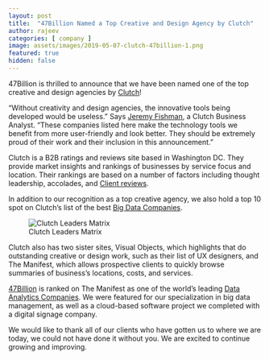 ```yaml
---
layout: post
title:  "47Billion Named a Top Creative and Design Agency by Clutch"
author: rajeev
categories: [ company ]
image: assets/images/2019-05-07-clutch-47billion-1.png
featured: true
hidden: false
---
```

47Billion is thrilled to announce that we have been named one of the top creative and design agencies by [Clutch](https://clutch.co)!

“Without creativity and design agencies, the innovative tools being developed  would be useless.” Says [Jeremy Fishman](https://www.linkedin.com/in/jeremy-fishman-1ba6b475/), a Clutch Business Analyst. “These companies listed here make the technology tools we benefit from more user-friendly and look better. They should be extremely proud of their work and their inclusion in this announcement.”

Clutch is a B2B ratings and reviews site based in Washington DC. They provide market insights and rankings of businesses by service focus and location. Their rankings are based on a number of factors including thought leadership, accolades, and [Client reviews](https://clutch.co/profile/47billion).

In addition to our recognition as a top creative agency, we also hold a top 10 spot on Clutch’s list of the best [Big Data Companies](https://clutch.co/in/it-services/analytics/leaders-matrix).

<figure>
  <img src="{{site.baseurl}}/assets/images/2019-05-07-clutch-47billion-2.jpg" alt="Clutch Leaders Matrix"/>
  <figcaption>Clutch Leaders Matrix</figcaption>
</figure>

Clutch also has two sister sites, Visual Objects, which highlights that do outstanding creative or design work, such as their list of UX designers, and The Manifest, which allows prospective clients to quickly browse summaries of business’s locations, costs, and services.

[47Billion](http://47billion.com/) is ranked on The Manifest as one of the world’s leading [Data Analytics Companies](https://themanifest.com/big-data/companies#47billion). We were featured for our specialization in big data management, as well as a cloud-based software project we completed with a digital signage company.

We would like to thank all of our clients who have gotten us to where we are today, we could not have done it without you. We are excited to continue growing and improving.
